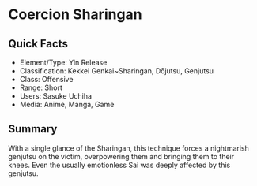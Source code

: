 # Coercion Sharingan

## Quick Facts
- Element/Type: Yin Release
- Classification: Kekkei Genkai~Sharingan, Dōjutsu, Genjutsu
- Class: Offensive
- Range: Short
- Users: Sasuke Uchiha
- Media: Anime, Manga, Game

## Summary
With a single glance of the Sharingan, this technique forces a nightmarish genjutsu on the victim, overpowering them and bringing them to their knees. Even the usually emotionless Sai was deeply affected by this genjutsu.
